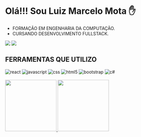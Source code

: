 # Olá!!! Sou Luiz Marcelo Mota ✋

-  FORMAÇÃO EM ENGENHARIA DA COMPUTAÇÃO.
-  CURSANDO DESENVOLVIMENTO FULLSTACK.
<div align = "left">
  <a href="https://www.linkedin.com/in/luizmarcelomota/" target="_blank"><img src="https://img.shields.io/badge/-LinkedIn-%230077B5?style=for-the-badge&logo=linkedin&logoColor=white" target="_blank"></a> 
  <a href = "mailto:luizmarcelolm@hotmail.com"><img src="https://img.shields.io/badge/Hotmail-D14836?style=for-the-badge&logo=hotmail&logoColor=white" target="_blank"></a>
</div>

## FERRAMENTAS QUE UTILIZO
<div stype="display inline_block">
 <img align="center" alt="react" src="https://img.shields.io/badge/React-20232A?style=for-the-badge&logo=react&logoColor=61DAFB"/>
 <img align="center" alt="javascript" src="https://img.shields.io/badge/JavaScript-F7DF1E?style=for-the-badge&logo=javascript&logoColor=black"/>
 <img align="center" alt="css" src="https://img.shields.io/badge/CSS-239120?&style=for-the-badge&logo=css3&logoColor=white"/>
 <img align="center" alt="html5" src="https://img.shields.io/badge/HTML5-E34F26?style=for-the-badge&logo=html5&logoColor=white"/>
  <img align="center" alt="bootstrap" src="https://img.shields.io/badge/Bootstrap-563D7C?style=for-the-badge&logo=bootstrap&logoColor=white"/>
   <img align="center" alt="c#" src="https://img.shields.io/badge/c#-563D7C?style=for-the-badge&logo=c#&logoColor=white"/>
</div>



<br>
<div align = "left">
  <a href="https://github.com/luizmarcelolm">
  <img height="165em" src="https://github-readme-stats.vercel.app/api?username=luizmarcelolm&show_icons=true&theme=nightowl&include_all_commits=true&count_private=true"/>
  <img height="165em" src="https://github-readme-stats.vercel.app/api/top-langs/?username=luizmarcelolm&layout=compact&langs_count=168&theme=nightowl"/>
</div>


  

